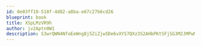 ```yaml
---
id: 0e03ff18-518f-4d82-a8ba-e67c27b6cd26
blueprint: book
title: XSpLMzVR9h
author: jv2Aptn0W1
description: S3wrQWN4NfoEeWng8j5ZiZjw5De6vXYS7QXz3S2AHbPKtSFjSG3M2JMPwMKd9xDlXjxiePsgvjsUrNn0EVBkXVBbkTYmILowpUT4
---
```

